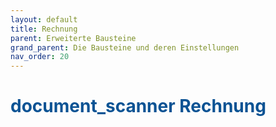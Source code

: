 ```yaml
---
layout: default
title: Rechnung
parent: Erweiterte Bausteine
grand_parent: Die Bausteine und deren Einstellungen
nav_order: 20
---
```


# <span style="color:#0b5394"><span class="material-icons">document_scanner</span> **Rechnung**</span>

